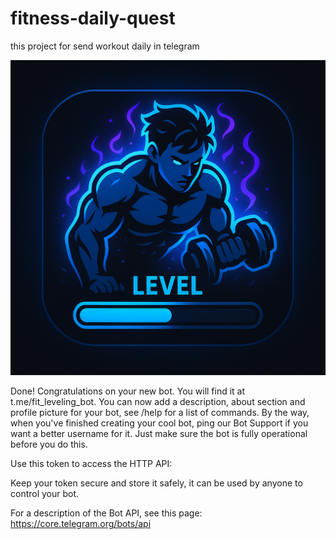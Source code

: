 # fitness-daily-quest
this project for send workout daily in telegram

![Logo](https://raw.githubusercontent.com/ujiik009/fit-leveling-telegram-bot/refs/heads/main/303815a3-a88f-44b2-9416-c981766744ea.png)

Done! Congratulations on your new bot. You will find it at t.me/fit_leveling_bot. You can now add a description, about section and profile picture for your bot, see /help for a list of commands. By the way, when you've finished creating your cool bot, ping our Bot Support if you want a better username for it. Just make sure the bot is fully operational before you do this.

Use this token to access the HTTP API:

Keep your token secure and store it safely, it can be used by anyone to control your bot.

For a description of the Bot API, see this page: https://core.telegram.org/bots/api